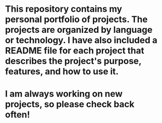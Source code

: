 # This repository contains my personal portfolio of projects. The projects are organized by language or technology. I have also included a README file for each project that describes the project's purpose, features, and how to use it.

# I am always working on new projects, so please check back often!